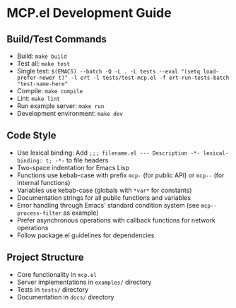 # MCP.el Development Guide

## Build/Test Commands
- Build: `make build`
- Test all: `make test`
- Single test: `$(EMACS) --batch -Q -L . -L tests --eval "(setq load-prefer-newer t)" -l ert -l tests/test-mcp.el -f ert-run-tests-batch "test-name-here"`
- Compile: `make compile`
- Lint: `make lint`
- Run example server: `make run`
- Development environment: `make dev`

## Code Style
- Use lexical binding: Add `;;; filename.el --- Description -*- lexical-binding: t; -*-` to file headers
- Two-space indentation for Emacs Lisp
- Functions use kebab-case with prefix `mcp-` (for public API) or `mcp--` (for internal functions)
- Variables use kebab-case (globals with `*var*` for constants)
- Documentation strings for all public functions and variables
- Error handling through Emacs' standard condition system (see `mcp--process-filter` as example)
- Prefer asynchronous operations with callback functions for network operations
- Follow package.el guidelines for dependencies

## Project Structure
- Core functionality in `mcp.el` 
- Server implementations in `examples/` directory
- Tests in `tests/` directory
- Documentation in `docs/` directory
